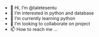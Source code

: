- 👋 Hi, I’m @taletesentu
- 👀 I’m interested in python and database 
- 🌱 I’m currently learning python
- 💞️ I’m looking to collaborate on project
- 📫 How to reach me ...

<!---
taletesentu/taletesentu is a ✨ special ✨ repository because its `README.md` (this file) appears on your GitHub profile.
You can click the Preview link to take a look at your changes.
--->
